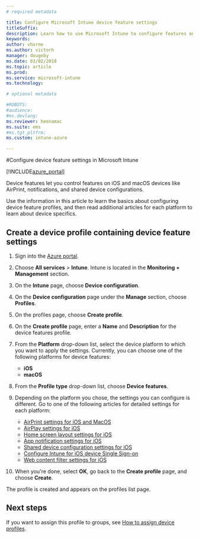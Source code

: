 ```yaml
---
# required metadata

title: Configure Microsoft Intune device feature settings
titleSuffix:
description: Learn how to use Microsoft Intune to configure features on devices you manage.
keywords:
author: vhorne
ms.author: victorh
manager: dougeby
ms.date: 03/02/2018
ms.topic: article
ms.prod:
ms.service: microsoft-intune
ms.technology:

# optional metadata

#ROBOTS:
#audience:
#ms.devlang:
ms.reviewer: heenamac
ms.suite: ems
#ms.tgt_pltfrm:
ms.custom: intune-azure

---
```


#Configure device feature settings in Microsoft Intune

[!INCLUDE[azure_portal](./includes/azure_portal.md)]

Device features let you control features on iOS and macOS devices like AirPrint, notifications, and shared device configurations.

Use the information in this article to learn the basics about configuring device feature profiles, and then read additional articles for each platform to learn about device specifics.

## Create a device profile containing device feature settings

1. Sign into the [Azure portal](https://portal.azure.com).
2. Choose **All services** > **Intune**. Intune is located in the **Monitoring + Management** section.
3. On the **Intune** page, choose **Device configuration**.
2. On the **Device configuration** page under the **Manage** section, choose **Profiles**.
3. On the profiles page, choose **Create profile**.
4. On the **Create profile** page, enter a **Name** and **Description** for the device features profile.
5. From the **Platform** drop-down list, select the device platform to which you want to apply the settings. Currently, you can choose one of the following platforms for device features:
	- **iOS**
	- **macOS**
6. From the **Profile type** drop-down list, choose **Device features**.
7. Depending on the platform you chose, the settings you can configure is different. Go to one of the following articles for detailed settings for each platform:
	- [AirPrint settings for iOS and MacOS](air-print-settings-ios-macos.md)
 	- [AirPlay settings for iOS](airplay-settings-ios.md)
	- [Home screen layout settings for iOS](home-screen-settings-ios.md)
	- [App notification settings for iOS](app-notification-settings-ios.md)
	- [Shared device configuration settings for iOS](shared-device-settings-ios.md)
	- [Configure Intune for iOS device Single Sign-on](sso-ios.md)
	- [Web content filter settings for iOS](web-content-filter-settings-ios.md)

8. When you're done, select **OK**, go back to the **Create profile** page, and choose **Create**.

The profile is created and appears on the profiles list page.
## Next steps

If you want to assign this profile to groups, see [How to assign device profiles](device-profile-assign.md).
